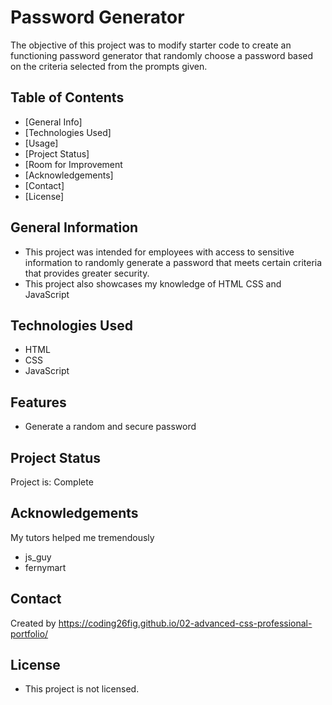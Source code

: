 # Password Generator

The objective of this project was to modify starter code to create an functioning password generator that randomly choose a password based on the criteria selected from the prompts given. 

## Table of Contents
* [General Info]
* [Technologies Used]
* [Usage]
* [Project Status]
* [Room for Improvement
* [Acknowledgements]
* [Contact]
* [License]


## General Information

- This project was intended for employees with access to sensitive information to randomly generate a password that meets certain criteria that provides greater security. 
- This project also showcases my knowledge of HTML CSS and JavaScript

## Technologies Used

- HTML
- CSS
- JavaScript


## Features

- Generate a random and secure password


## Project Status

Project is: Complete


## Acknowledgements

My tutors helped me tremendously 
- js_guy 
- fernymart

## Contact

Created by https://coding26fig.github.io/02-advanced-css-professional-portfolio/


## License

- This project is not licensed. 



